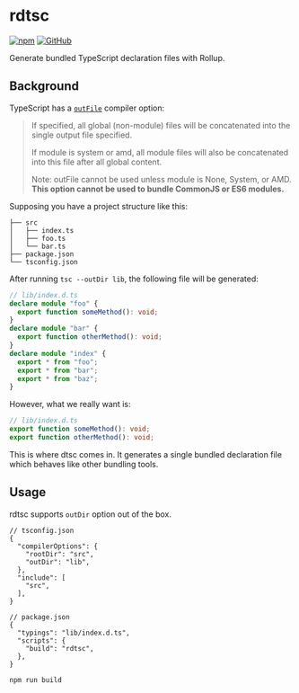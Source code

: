 # rdtsc

[![npm](https://img.shields.io/npm/v/rdtsc?style=flat-square)](https://www.npmjs.com/package/rdtsc)
[![GitHub](https://img.shields.io/github/license/Hoshino-Yumetsuki/rdtsc?style=flat-square)](https://github.com/Hoshino-Yumetsuki/rdtsc/blob/main/LICENSE)

Generate bundled TypeScript declaration files with Rollup.

## Background

TypeScript has a [`outFile`](https://www.typescriptlang.org/tsconfig/#outFile) compiler option:

> If specified, all global (non-module) files will be concatenated into the single output file specified.
>
> If module is system or amd, all module files will also be concatenated into this file after all global content.
>
> Note: outFile cannot be used unless module is None, System, or AMD. **This option cannot be used to bundle CommonJS or ES6 modules.**

Supposing you have a project structure like this:

```
├── src
│   ├── index.ts
│   ├── foo.ts
│   └── bar.ts
├── package.json
└── tsconfig.json
```

After running `tsc --outDir lib`, the following file will be generated:

```ts
// lib/index.d.ts
declare module "foo" {
  export function someMethod(): void;
}
declare module "bar" {
  export function otherMethod(): void;
}
declare module "index" {
  export * from "foo";
  export * from "bar";
  export * from "baz";
}
```

However, what we really want is:

```ts
// lib/index.d.ts
export function someMethod(): void;
export function otherMethod(): void;
```

This is where dtsc comes in. It generates a single bundled declaration file which behaves like other bundling tools.

## Usage

rdtsc supports `outDir` option out of the box.

```jsonc
// tsconfig.json
{
  "compilerOptions": {
    "rootDir": "src",
    "outDir": "lib",
  },
  "include": [
    "src",
  ],
}
```

```jsonc
// package.json
{
  "typings": "lib/index.d.ts",
  "scripts": {
    "build": "rdtsc",
  },
}
```

```bash
npm run build
```

<!-- In most cases I would recommend using tsc directly. -->
